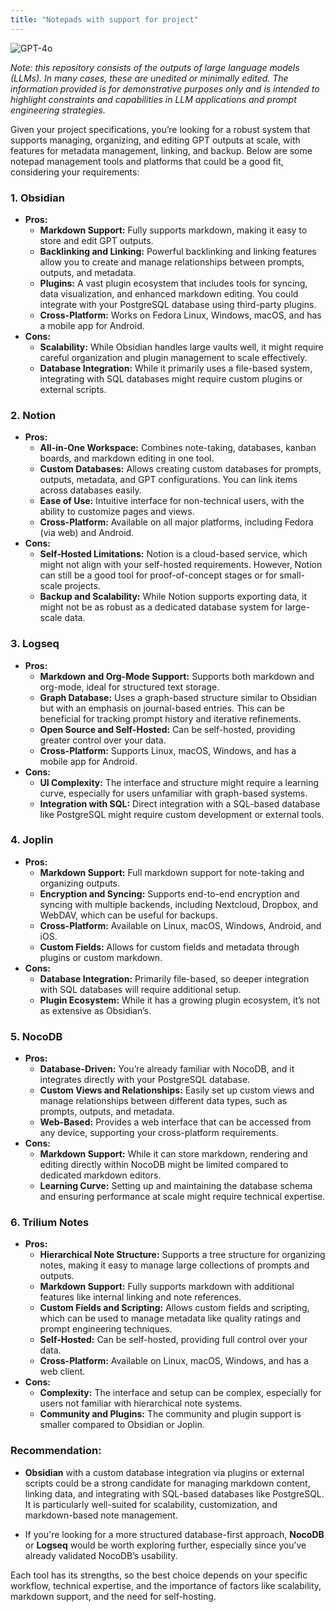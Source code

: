 ```yaml
---
title: "Notepads with support for project"
---
```

![GPT-4o](https://img.shields.io/badge/GPT--4o-3333FF?style=for-the-badge&logo=openai&logoColor=white)



*Note: this repository consists of the outputs of large language models (LLMs). In many cases, these are unedited or minimally edited. The information provided is for demonstrative purposes only and is intended to highlight constraints and capabilities in LLM applications and prompt engineering strategies.*


Given your project specifications, you’re looking for a robust system that supports managing, organizing, and editing GPT outputs at scale, with features for metadata management, linking, and backup. Below are some notepad management tools and platforms that could be a good fit, considering your requirements:

### 1. **Obsidian**
   - **Pros:**
     - **Markdown Support:** Fully supports markdown, making it easy to store and edit GPT outputs.
     - **Backlinking and Linking:** Powerful backlinking and linking features allow you to create and manage relationships between prompts, outputs, and metadata.
     - **Plugins:** A vast plugin ecosystem that includes tools for syncing, data visualization, and enhanced markdown editing. You could integrate with your PostgreSQL database using third-party plugins.
     - **Cross-Platform:** Works on Fedora Linux, Windows, macOS, and has a mobile app for Android.
   - **Cons:**
     - **Scalability:** While Obsidian handles large vaults well, it might require careful organization and plugin management to scale effectively.
     - **Database Integration:** While it primarily uses a file-based system, integrating with SQL databases might require custom plugins or external scripts.

### 2. **Notion**
   - **Pros:**
     - **All-in-One Workspace:** Combines note-taking, databases, kanban boards, and markdown editing in one tool.
     - **Custom Databases:** Allows creating custom databases for prompts, outputs, metadata, and GPT configurations. You can link items across databases easily.
     - **Ease of Use:** Intuitive interface for non-technical users, with the ability to customize pages and views.
     - **Cross-Platform:** Available on all major platforms, including Fedora (via web) and Android.
   - **Cons:**
     - **Self-Hosted Limitations:** Notion is a cloud-based service, which might not align with your self-hosted requirements. However, Notion can still be a good tool for proof-of-concept stages or for small-scale projects.
     - **Backup and Scalability:** While Notion supports exporting data, it might not be as robust as a dedicated database system for large-scale data.

### 3. **Logseq**
   - **Pros:**
     - **Markdown and Org-Mode Support:** Supports both markdown and org-mode, ideal for structured text storage.
     - **Graph Database:** Uses a graph-based structure similar to Obsidian but with an emphasis on journal-based entries. This can be beneficial for tracking prompt history and iterative refinements.
     - **Open Source and Self-Hosted:** Can be self-hosted, providing greater control over your data.
     - **Cross-Platform:** Supports Linux, macOS, Windows, and has a mobile app for Android.
   - **Cons:**
     - **UI Complexity:** The interface and structure might require a learning curve, especially for users unfamiliar with graph-based systems.
     - **Integration with SQL:** Direct integration with a SQL-based database like PostgreSQL might require custom development or external tools.

### 4. **Joplin**
   - **Pros:**
     - **Markdown Support:** Full markdown support for note-taking and organizing outputs.
     - **Encryption and Syncing:** Supports end-to-end encryption and syncing with multiple backends, including Nextcloud, Dropbox, and WebDAV, which can be useful for backups.
     - **Cross-Platform:** Available on Linux, macOS, Windows, Android, and iOS.
     - **Custom Fields:** Allows for custom fields and metadata through plugins or custom markdown.
   - **Cons:**
     - **Database Integration:** Primarily file-based, so deeper integration with SQL databases will require additional setup.
     - **Plugin Ecosystem:** While it has a growing plugin ecosystem, it’s not as extensive as Obsidian’s.

### 5. **NocoDB**
   - **Pros:**
     - **Database-Driven:** You’re already familiar with NocoDB, and it integrates directly with your PostgreSQL database.
     - **Custom Views and Relationships:** Easily set up custom views and manage relationships between different data types, such as prompts, outputs, and metadata.
     - **Web-Based:** Provides a web interface that can be accessed from any device, supporting your cross-platform requirements.
   - **Cons:**
     - **Markdown Support:** While it can store markdown, rendering and editing directly within NocoDB might be limited compared to dedicated markdown editors.
     - **Learning Curve:** Setting up and maintaining the database schema and ensuring performance at scale might require technical expertise.

### 6. **Trilium Notes**
   - **Pros:**
     - **Hierarchical Note Structure:** Supports a tree structure for organizing notes, making it easy to manage large collections of prompts and outputs.
     - **Markdown Support:** Fully supports markdown with additional features like internal linking and note references.
     - **Custom Fields and Scripting:** Allows custom fields and scripting, which can be used to manage metadata like quality ratings and prompt engineering techniques.
     - **Self-Hosted:** Can be self-hosted, providing full control over your data.
     - **Cross-Platform:** Available on Linux, macOS, Windows, and has a web client.
   - **Cons:**
     - **Complexity:** The interface and setup can be complex, especially for users not familiar with hierarchical note systems.
     - **Community and Plugins:** The community and plugin support is smaller compared to Obsidian or Joplin.

### Recommendation:

- **Obsidian** with a custom database integration via plugins or external scripts could be a strong candidate for managing markdown content, linking data, and integrating with SQL-based databases like PostgreSQL. It is particularly well-suited for scalability, customization, and markdown-based note management.

- If you're looking for a more structured database-first approach, **NocoDB** or **Logseq** would be worth exploring further, especially since you’ve already validated NocoDB’s usability.

Each tool has its strengths, so the best choice depends on your specific workflow, technical expertise, and the importance of factors like scalability, markdown support, and the need for self-hosting.